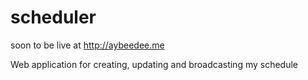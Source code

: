 # scheduler
soon to be live at http://aybeedee.me

Web application for creating, updating and broadcasting my schedule 
